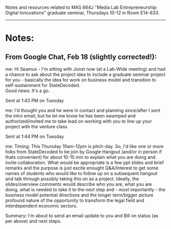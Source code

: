 Notes and resources related to MAS 664J "Media Lab Entrepreneurship: Digital Innovations" graduate seminar, Thursdays 10-12 in Room E14-633.

-----
# Notes:

## From Google Chat, Feb 18 (slightly corrected!):

me:  Hi Seamus - I'm sitting with Joost now (at a Lab-Wide meeting) and had a chance to ask about the project idea to include a graduate seminar project for you - basically the idea for work on business model and transition to self-sustainment for StateDecoded.   
Good news: It's a go.

Sent at 1:43 PM on Tuesday

me:  I'd thought you and he were in contact and planning since/after I sent the intro email, but he let me know he has been swamped and authorized/invited me to take lead on working with you to line up your project with the venture class

Sent at 1:44 PM on Tuesday

me:  Timing: This Thursday 10am-12pm is pitch-day.  So, I'd like one or more folks from StateDecoded to be join by Google Hangout (and/or in person if thats convenient) for about 10-15 min to explain what you are doing and invite collaboration. 
 What would be appropriate is a few ppt slides and brief remarks and the purpose is just excite enought Q&A/Interest to get some names of students who would like to follow up on a subsequent hangout and talk through possibly taking this on as a project.  Ideally, the slides/overview comments would describe who you are, what you are doing, what is needed to take it to the next step and - most importantly - the business model potential directions and the longer term/bigger picture profound nature of the opportunity to transform the legal field and interdependent economic sectors.     
 
Summary: I'm about to send an email update to you and Bill on status (as per above) and next steps.
